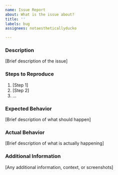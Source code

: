 ```yaml
---
name: Issue Report
about: What is the issue about?
title: ''
labels: bug
assignees: notaestheticallyducko

---
```


### Description

[Brief description of the issue]

### Steps to Reproduce

1. [Step 1]
2. [Step 2]
3. ...

### Expected Behavior

[Brief description of what should happen]

### Actual Behavior

[Brief description of what is actually happening]

### Additional Information

[Any additional information, context, or screenshots]